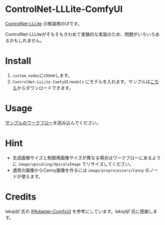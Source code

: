 # ControlNet-LLLite-ComfyUI

[ControlNet-LLLite](https://github.com/kohya-ss/sd-scripts/blob/sdxl/docs/train_lllite_README.md) の推論用のUIです。

ControlNet-LLLiteがそもそもきわめて実験的な実装のため、問題がいろいろあるかもしれません。

# Install

1. `custom_nodes`にcloneします。
2. `ControlNet-LLLite-ComfyUI/models` にモデルを入れます。サンプルは[こちら](https://huggingface.co/kohya-ss/controlnet-lllite/tree/main)からダウンロードできます。

# Usage

[サンプルのワークフロー](lllite_workflow.json)を読み込んでください。

# Hint

+ 生成画像サイズと制御用画像サイズが異なる場合はワークフローにあるように `image/upscaling/UpscaleImage` でリサイズしてください。
+ 通常の画像からCanny画像を作るには `image/preprocessors/Canny` のノードが使えます。

# Credits

laksjdjf 氏の [IPAdapter-ComfyUI](https://github.com/laksjdjf/IPAdapter-ComfyUI) を参考にしています。laksjdjf 氏に感謝します。
